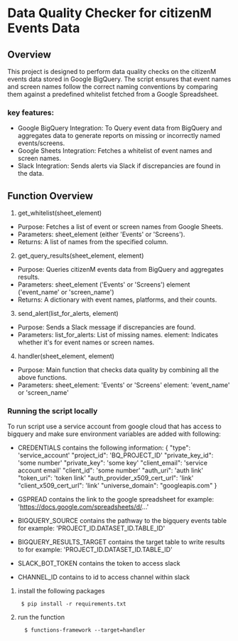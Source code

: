 # Data Quality Checker for citizenM Events Data
## Overview

This project is designed to perform data quality checks on the citizenM events data stored in Google BigQuery. The script ensures that event names and screen names follow the correct naming conventions by comparing them against a predefined whitelist fetched from a Google Spreadsheet.

### key features: 
- Google BigQuery Integration: To Query event data from BigQuery and aggregates data to generate reports on missing or incorrectly named events/screens.
- Google Sheets Integration: Fetches a whitelist of event names and screen names.
- Slack Integration: Sends alerts via Slack if discrepancies are found in the data.



## Function Overview

1. get_whitelist(sheet_element)
- Purpose: Fetches a list of event or screen names from Google Sheets.
- Parameters: sheet_element (either 'Events' or 'Screens').
- Returns: A list of names from the specified column.
2. get_query_results(sheet_element, element)
- Purpose: Queries citizenM events data from BigQuery and aggregates results.
- Parameters:
  sheet_element ('Events' or 'Screens')
  element ('event_name' or 'screen_name')
- Returns: A dictionary with event names, platforms, and their counts.
3. send_alert(list_for_alerts, element)
- Purpose: Sends a Slack message if discrepancies are found.
- Parameters:
  list_for_alerts: List of missing names.
  element: Indicates whether it's for event names or screen names.
4. handler(sheet_element, element)
- Purpose: Main function that checks data quality by combining all the above functions.
- Parameters:
  sheet_element: 'Events' or 'Screens'
  element: 'event_name' or 'screen_name'

### Running the script locally
To run script use a service account from google cloud that has access to bigquery and make sure environment variables are added with following:
- CREDENTIALS contains the following information: {
    "type": 'service_account'
    "project_id": 'BQ_PROJECT_ID'
    "private_key_id": 'some number'
    "private_key": 'some key'
    "client_email": 'service account email'
    "client_id": 'some number'
    "auth_uri": 'auth link'
    "token_uri": 'token link'
    "auth_provider_x509_cert_url": 'link'
    "client_x509_cert_url": 'link'
    "universe_domain": "googleapis.com"
    }

- GSPREAD contains the link to the google spreadsheet for example: 'https://docs.google.com/spreadsheets/d/...'
- BIGQUERY_SOURCE contains the pathway to the bigquery events table for example: 'PROJECT_ID.DATASET_ID.TABLE_ID'
- BIGQUERY_RESULTS_TARGET contains the target table to write results to for example: 'PROJECT_ID.DATASET_ID.TABLE_ID'
- SLACK_BOT_TOKEN contains the token to access slack
- CHANNEL_ID contains to id to access channel within slack
  
1. install the following packages
   ```
    $ pip install -r requirements.txt

2. run the function
   
   ```
     $ functions-framework --target=handler
   ```
